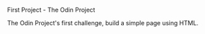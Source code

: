 First Project - The Odin Project

The Odin Project's first challenge, build a simple page using HTML.

